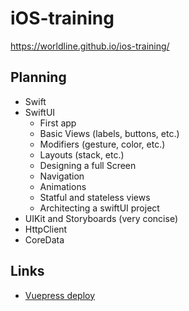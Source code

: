 # iOS-training

https://worldline.github.io/ios-training/

## Planning

- Swift
- SwiftUI
  - First app
  - Basic Views (labels, buttons, etc.)
  - Modifiers (gesture, color, etc.)
  - Layouts (stack, etc.)
  - Designing a full Screen
  - Navigation
  - Animations
  - Statful and stateless views
  - Architecting a swiftUI project
- UIKit and Storyboards (very concise)
- HttpClient
- CoreData

## Links

- [Vuepress deploy](https://github.com/marketplace/actions/vuepress-deploy)
